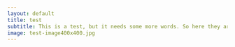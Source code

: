 ```yaml
---
layout: default
title: test
subtitle: This is a test, but it needs some more words. So here they are.
image: test-image400x400.jpg
---
```

